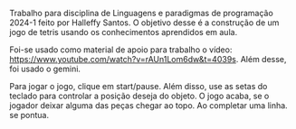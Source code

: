 Trabalho para disciplina de Linguagens e paradigmas de programação 2024-1 feito por Halleffy Santos.
O objetivo desse é a construção de um jogo de tetris usando os conhecimentos aprendidos em aula.

Foi-se usado como material de apoio para trabalho o vídeo: https://www.youtube.com/watch?v=rAUn1Lom6dw&t=4039s.
Além desse, foi usado o gemini.

Para jogar o jogo, clique em start/pause. Além disso, use as setas do teclado para controlar a posição deseja do objeto.
O jogo acaba, se o jogador deixar alguma das peças chegar ao topo.
Ao completar uma linha. se pontua.
